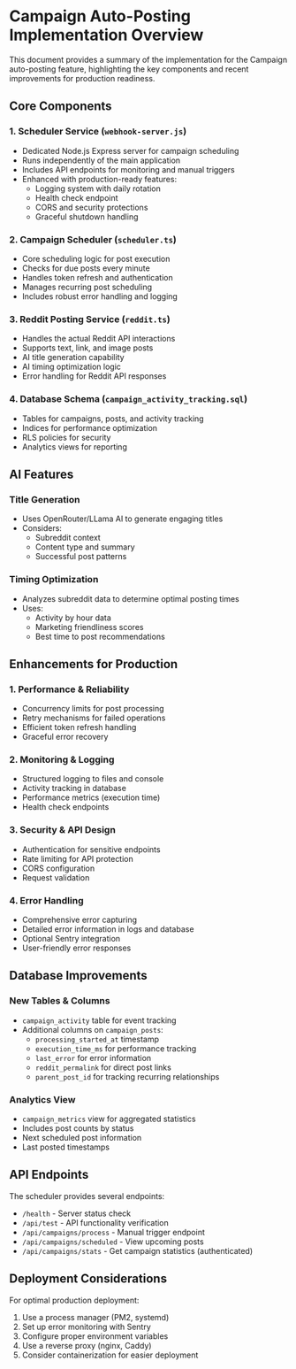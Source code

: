 # Campaign Auto-Posting Implementation Overview

This document provides a summary of the implementation for the Campaign auto-posting feature, highlighting the key components and recent improvements for production readiness.

## Core Components

### 1. Scheduler Service (`webhook-server.js`)
- Dedicated Node.js Express server for campaign scheduling
- Runs independently of the main application
- Includes API endpoints for monitoring and manual triggers
- Enhanced with production-ready features:
  - Logging system with daily rotation
  - Health check endpoint
  - CORS and security protections
  - Graceful shutdown handling

### 2. Campaign Scheduler (`scheduler.ts`)
- Core scheduling logic for post execution
- Checks for due posts every minute
- Handles token refresh and authentication
- Manages recurring post scheduling
- Includes robust error handling and logging

### 3. Reddit Posting Service (`reddit.ts`)
- Handles the actual Reddit API interactions
- Supports text, link, and image posts
- AI title generation capability
- AI timing optimization logic
- Error handling for Reddit API responses

### 4. Database Schema (`campaign_activity_tracking.sql`)
- Tables for campaigns, posts, and activity tracking
- Indices for performance optimization
- RLS policies for security
- Analytics views for reporting

## AI Features

### Title Generation
- Uses OpenRouter/LLama AI to generate engaging titles
- Considers:
  - Subreddit context
  - Content type and summary
  - Successful post patterns

### Timing Optimization
- Analyzes subreddit data to determine optimal posting times
- Uses:
  - Activity by hour data
  - Marketing friendliness scores
  - Best time to post recommendations

## Enhancements for Production

### 1. Performance & Reliability
- Concurrency limits for post processing
- Retry mechanisms for failed operations
- Efficient token refresh handling
- Graceful error recovery

### 2. Monitoring & Logging
- Structured logging to files and console
- Activity tracking in database
- Performance metrics (execution time)
- Health check endpoints

### 3. Security & API Design
- Authentication for sensitive endpoints
- Rate limiting for API protection
- CORS configuration
- Request validation

### 4. Error Handling
- Comprehensive error capturing
- Detailed error information in logs and database
- Optional Sentry integration
- User-friendly error responses

## Database Improvements

### New Tables & Columns
- `campaign_activity` table for event tracking
- Additional columns on `campaign_posts`:
  - `processing_started_at` timestamp
  - `execution_time_ms` for performance tracking
  - `last_error` for error information
  - `reddit_permalink` for direct post links
  - `parent_post_id` for tracking recurring relationships

### Analytics View
- `campaign_metrics` view for aggregated statistics
- Includes post counts by status
- Next scheduled post information
- Last posted timestamps

## API Endpoints

The scheduler provides several endpoints:

- `/health` - Server status check
- `/api/test` - API functionality verification
- `/api/campaigns/process` - Manual trigger endpoint
- `/api/campaigns/scheduled` - View upcoming posts
- `/api/campaigns/stats` - Get campaign statistics (authenticated)

## Deployment Considerations

For optimal production deployment:

1. Use a process manager (PM2, systemd)
2. Set up error monitoring with Sentry
3. Configure proper environment variables
4. Use a reverse proxy (nginx, Caddy)
5. Consider containerization for easier deployment
